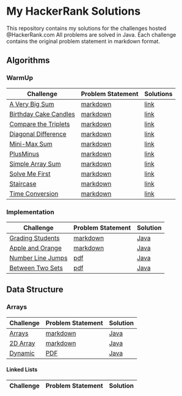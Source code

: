 # My HackerRank Solutions

This repository contains my solutions for the challenges hosted @HackerRank.com All problems are solved in Java. Each challenge contains the original problem statement in markdown format.

## Algorithms
### WarmUp

Challenge | Problem Statement | Solutions 
----------|-------------------|----------|
[A Very Big Sum](https://www.hackerrank.com/challenges/a-very-big-sum) | [markdown](src/Algorithms/WarmUp/AVeryBigSum/README.md) | [link](src/Algorithms/WarmUp/AVeryBigSum/Solution.java) 
[Birthday Cake Candles](https://www.hackerrank.com/challenges/birthday-cake-candles) | [markdown](src/Algorithms/WarmUp/BirthdayCakeCandles/README.md) | [link](src/Algorithms/WarmUp/BirthdayCakeCandles/Solution.java) 
[Compare the Triplets](https://www.hackerrank.com/challenges/compare-the-triplets) | [markdown](src/Algorithms/WarmUp/CompareTheTriplets/README.md) | [link](src/Algorithms/WarmUp/CompareTheTriplets/Solution.java) 
[Diagonal Difference](https://www.hackerrank.com/challenges/diagonal-difference) | [markdown](src/Algorithms/WarmUp/DiagonalDifference/README.md) | [link](src/Algorithms/WarmUp/DiagonalDifference/Solution.java) 
[Mini-Max Sum](https://www.hackerrank.com/challenges/mini-max-sum) | [markdown](src/Algorithms/WarmUp/MiniMaxSum/README.md) | [link](src/Algorithms/WarmUp/MiniMaxSum/Solution.java) 
[PlusMinus](https://www.hackerrank.com/challenges/plus-minus) | [markdown](src/Algorithms/WarmUp/PlusMinus/README.md) | [link](src/Algorithms/WarmUp/PlusMinus/Solution.java) 
[Simple Array Sum](https://www.hackerrank.com/challenges/simple-array-sum) | [markdown](src/Algorithms/WarmUp/SimpleArraySum/README.md) | [link](src/Algorithms/WarmUp/SimpleArraySum/Solution.java) 
[Solve Me First](https://www.hackerrank.com/challenges/solve-me-first) | [markdown](src/Algorithms/WarmUp/SolveMeFirst/README.md) | [link](src/Algorithms/WarmUp/SolveMeFirst/Solution.java) 
[Staircase](https://www.hackerrank.com/challenges/staircase) | [markdown](src/Algorithms/WarmUp/Staircase/README.md) | [link](src/Algorithms/WarmUp/Staircase/Solution.java)
[Time Conversion](https://www.hackerrank.com/challenges/time-conversion) | [markdown](src/Algorithms/WarmUp/TimeConversion/README.md) | [link](src/Algorithms/WarmUp/TimeConversion/Solution.java)

### Implementation

Challenge| Problem Statement | Solution
----------|-------------------|----------|
[Grading Students](https://www.hackerrank.com/challenges/grading-students/problem) | [markdown](src/Algorithms/Implementation/GradingStudents/README.md) | [Java](src/Algorithms/Implementation/GradingStudents/Solution.java)
[Apple and Orange](https://www.hackerrank.com/challenges/apple-and-orange/problem) | [markdown](src/Algorithms/Implementation/AppleAndOrange/README.md) | [Java](src/Algorithms/Implementation/AppleAndOrange/Solution.java)
[Number Line Jumps](https://www.hackerrank.com/challenges/kangaroo/problem) | [pdf](src/Algorithms/Implementation/Kangaroo/Kangaroo_problemstatement.pdf) | [Java](src/Algorithms/Implementation/Kangaroo/Solution.java)
[Between Two Sets](https://www.hackerrank.com/challenges/between-two-sets/problem) | [pdf](src/Algorithms/Implementation/BetweenTwoSets/between-two-sets.pdf) | [Java](src/Algorithms/Implementation/BetweenTwoSets/Solution.java)


## Data Structure
### Arrays
Challenge| Problem Statement | Solution
----------|-------------------|----------|
[Arrays](https://www.hackerrank.com/challenges/arrays-ds/problem) | [markdown](src/DataStructures/Arrays/DS_Arrays/README.md) | [Java](src/DataStructures/Arrays/DS_Arrays/Solution.java)
[2D Array](https://www.hackerrank.com/challenges/2d-array/problem) | [markdown](src/DataStructures/Arrays/DS_2DArrays/README.md) | [Java](src/DataStructures/Arrays/DS_2DArrays/Solution.java)
[Dynamic](https://www.hackerrank.com/challenges/dynamic-array/problem) | [PDF](src/DataStructures/Arrays/DS_Dynamic/dynamic-array-English.pdf) | [Java](src/DataStructures/Arrays/DS_Dynamic/Solution.java)

#### Linked Lists

Challenge| Problem Statement | Solution
----------|-------------------|----------|
